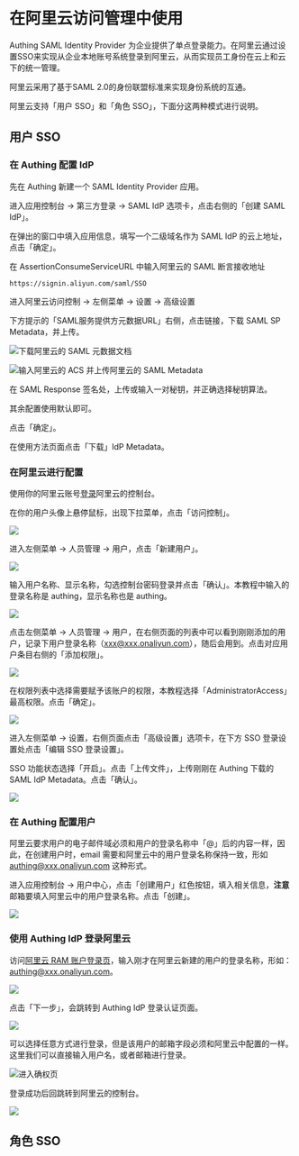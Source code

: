 # 在阿里云访问管理中使用

Authing SAML Identity Provider 为企业提供了单点登录能力。在阿里云通过设置SSO来实现从企业本地账号系统登录到阿里云，从而实现员工身份在云上和云下的统一管理。

阿里云采用了基于SAML 2.0的身份联盟标准来实现身份系统的互通。

阿里云支持「用户 SSO」和「角色 SSO」，下面分这两种模式进行说明。

## 用户 SSO

### 在 Authing 配置 IdP

先在 Authing 新建一个 SAML Identity Provider 应用。

进入应用控制台 -&gt; 第三方登录 -&gt; SAML IdP 选项卡，点击右侧的「创建 SAML IdP」。

在弹出的窗口中填入应用信息，填写一个二级域名作为 SAML IdP 的云上地址，点击「确定」。

在 AssertionConsumeServiceURL 中输入阿里云的 SAML 断言接收地址

`https://signin.aliyun.com/saml/SSO`

进入阿里云访问控制 -&gt; 左侧菜单 -&gt; 设置 -&gt; 高级设置

下方提示的「SAML服务提供方元数据URL」右侧，点击链接，下载 SAML SP Metadata，并上传。

![&#x4E0B;&#x8F7D;&#x963F;&#x91CC;&#x4E91;&#x7684; SAML &#x5143;&#x6570;&#x636E;&#x6587;&#x6863;](../../../.gitbook/assets/image%20%28343%29.png)

![&#x8F93;&#x5165;&#x963F;&#x91CC;&#x4E91;&#x7684; ACS &#x5E76;&#x4E0A;&#x4F20;&#x963F;&#x91CC;&#x4E91;&#x7684; SAML Metadata](../../../.gitbook/assets/image%20%28305%29.png)

在 SAML Response 签名处，上传或输入一对秘钥，并正确选择秘钥算法。

其余配置使用默认即可。

点击「确定」。

在使用方法页面点击「下载」IdP Metadata。

### 在阿里云进行配置

使用你的阿里云账号[登录](https://aliyun.com)阿里云的控制台。

在你的用户头像上悬停鼠标，出现下拉菜单，点击「访问控制」。

![](../../../.gitbook/assets/image%20%2869%29.png)

进入左侧菜单 -&gt; 人员管理 -&gt; 用户，点击「新建用户」。

![](../../../.gitbook/assets/image%20%283%29.png)

输入用户名称、显示名称，勾选控制台密码登录并点击「确认」。本教程中输入的登录名称是 authing，显示名称也是 authing。

![](../../../.gitbook/assets/image%20%2892%29.png)

点击左侧菜单 -&gt; 人员管理 -&gt; 用户，在右侧页面的列表中可以看到刚刚添加的用户，记录下用户登录名称（xxx@xxx.onaliyun.com），随后会用到。点击对应用户条目右侧的「添加权限」。

![](../../../.gitbook/assets/image%20%28271%29.png)

在权限列表中选择需要赋予该账户的权限，本教程选择「AdministratorAccess」最高权限。点击「确定」。

![](../../../.gitbook/assets/image%20%2844%29.png)

进入左侧菜单 -&gt; 设置，右侧页面点击「高级设置」选项卡，在下方 SSO 登录设置处点击「编辑 SSO 登录设置」。

SSO 功能状态选择「开启」。点击「上传文件」，上传刚刚在 Authing 下载的 SAML IdP Metadata。点击「确认」。

![](../../../.gitbook/assets/image%20%28215%29.png)

### 在 Authing 配置用户

阿里云要求用户的电子邮件域必须和用户的登录名称中「@」后的内容一样，因此，在创建用户时，email 需要和阿里云中的用户登录名称保持一致，形如 authing@xxx.onaliyun.com 这种形式。

进入应用控制台 -&gt; 用户中心，点击「创建用户」红色按钮，填入相关信息，**注意**邮箱要填入阿里云中的用户登录名称。点击「创建」。

![](../../../.gitbook/assets/image%20%28153%29.png)

### 使用 Authing IdP 登录阿里云

访问[阿里云 RAM 账户登录页](https://signin.aliyun.com)，输入刚才在阿里云新建的用户的登录名称，形如：authing@xxx.onaliyun.com。

![](../../../.gitbook/assets/image%20%28144%29.png)

点击「下一步」，会跳转到 Authing IdP 登录认证页面。

![](../../../.gitbook/assets/image%20%28309%29.png)

可以选择任意方式进行登录，但是该用户的邮箱字段必须和阿里云中配置的一样。这里我们可以直接输入用户名，或者邮箱进行登录。

![&#x8FDB;&#x5165;&#x786E;&#x6743;&#x9875;](../../../.gitbook/assets/image%20%28125%29.png)

登录成功后回跳转到阿里云的控制台。

![](../../../.gitbook/assets/image%20%28136%29.png)



## 角色 SSO

